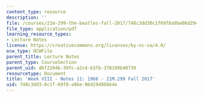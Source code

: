 ```yaml
---
content_type: resource
description: ''
file: /courses/21m-299-the-beatles-fall-2017/748c3dd30c1f69f8a9be06d29496664e_MIT21M_299F17_Notes11.pdf
file_type: application/pdf
learning_resource_types:
- Lecture Notes
license: https://creativecommons.org/licenses/by-nc-sa/4.0/
ocw_type: OCWFile
parent_title: Lecture Notes
parent_type: CourseSection
parent_uid: d6f2204b-39fc-a2c4-b3fb-370199b40739
resourcetype: Document
title: 'Week VIII - Notes 11: 1966 - 21M.299 Fall 2017'
uid: 748c3dd3-0c1f-69f8-a9be-06d29496664e
---
```

